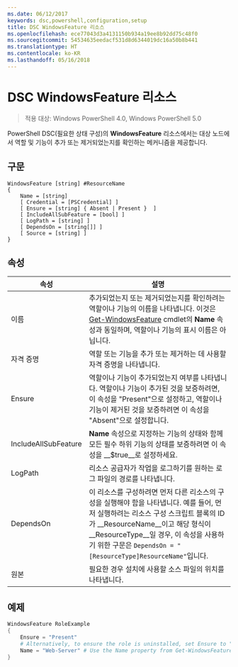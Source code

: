 ```yaml
---
ms.date: 06/12/2017
keywords: dsc,powershell,configuration,setup
title: DSC WindowsFeature 리소스
ms.openlocfilehash: ece77043d3a4131150b934a19ee8b92dd75c48f0
ms.sourcegitcommit: 54534635eedacf531d8d6344019dc16a50b8b441
ms.translationtype: HT
ms.contentlocale: ko-KR
ms.lasthandoff: 05/16/2018
---
```

# <a name="dsc-windowsfeature-resource"></a>DSC WindowsFeature 리소스

> 적용 대상: Windows PowerShell 4.0, Windows PowerShell 5.0

PowerShell DSC(필요한 상태 구성)의 **WindowsFeature** 리소스에서는 대상 노드에서 역할 및 기능이 추가 또는 제거되었는지를 확인하는 메커니즘을 제공합니다.

## <a name="syntax"></a>구문

```
WindowsFeature [string] #ResourceName
{
    Name = [string]
    [ Credential = [PSCredential] ]
    [ Ensure = [string] { Absent | Present }  ]
    [ IncludeAllSubFeature = [bool] ]
    [ LogPath = [string] ]
    [ DependsOn = [string[]] ]
    [ Source = [string] ]
}
```

## <a name="properties"></a>속성

|  속성  |  설명   |
|---|---|
| 이름| 추가되었는지 또는 제거되었는지를 확인하려는 역할이나 기능의 이름을 나타냅니다. 이것은 [Get-WindowsFeature](/powershell/module/servermanager/Get-WindowsFeature) cmdlet의 __Name__ 속성과 동일하며, 역할이나 기능의 표시 이름은 아닙니다.|
| 자격 증명| 역할 또는 기능을 추가 또는 제거하는 데 사용할 자격 증명을 나타냅니다.|
| Ensure| 역할이나 기능이 추가되었는지 여부를 나타냅니다. 역할이나 기능이 추가된 것을 보증하려면, 이 속성을 "Present"으로 설정하고, 역할이나 기능이 제거된 것을 보증하려면 이 속성을 "Absent"으로 설정합니다.|
| IncludeAllSubFeature| __Name__ 속성으로 지정하는 기능의 상태와 함께 모든 필수 하위 기능의 상태를 보증하려면 이 속성을 __$true__로 설정하세요.|
| LogPath| 리소스 공급자가 작업을 로그하기를 원하는 로그 파일의 경로를 나타냅니다.|
| DependsOn| 이 리소스를 구성하려면 먼저 다른 리소스의 구성을 실행해야 함을 나타냅니다. 예를 들어, 먼저 실행하려는 리소스 구성 스크립트 블록의 ID가 __ResourceName__이고 해당 형식이 __ResourceType__일 경우, 이 속성을 사용하기 위한 구문은 `DependsOn = "[ResourceType]ResourceName"`입니다.|
| 원본| 필요한 경우 설치에 사용할 소스 파일의 위치를 나타냅니다.|

## <a name="example"></a>예제
```powershell
WindowsFeature RoleExample
{
    Ensure = "Present"
    # Alternatively, to ensure the role is uninstalled, set Ensure to "Absent"
    Name = "Web-Server" # Use the Name property from Get-WindowsFeature
}
```